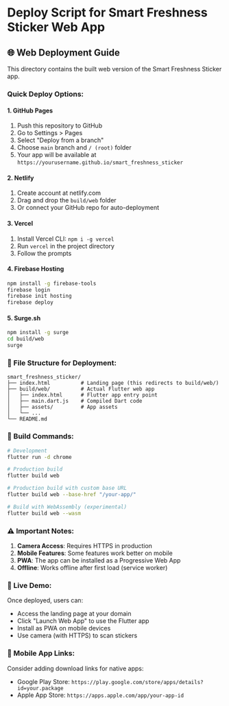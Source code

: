 # Deploy Script for Smart Freshness Sticker Web App

## 🌐 Web Deployment Guide

This directory contains the built web version of the Smart Freshness Sticker app.

### Quick Deploy Options:

#### 1. **GitHub Pages**

1. Push this repository to GitHub
2. Go to Settings > Pages
3. Select "Deploy from a branch"
4. Choose `main` branch and `/ (root)` folder
5. Your app will be available at `https://yourusername.github.io/smart_freshness_sticker`

#### 2. **Netlify**

1. Create account at netlify.com
2. Drag and drop the `build/web` folder
3. Or connect your GitHub repo for auto-deployment

#### 3. **Vercel**

1. Install Vercel CLI: `npm i -g vercel`
2. Run `vercel` in the project directory
3. Follow the prompts

#### 4. **Firebase Hosting**

```bash
npm install -g firebase-tools
firebase login
firebase init hosting
firebase deploy
```

#### 5. **Surge.sh**

```bash
npm install -g surge
cd build/web
surge
```

### 📁 File Structure for Deployment:

```
smart_freshness_sticker/
├── index.html          # Landing page (this redirects to build/web/)
├── build/web/          # Actual Flutter web app
│   ├── index.html      # Flutter app entry point
│   ├── main.dart.js    # Compiled Dart code
│   ├── assets/         # App assets
│   └── ...
└── README.md
```

### 🔧 Build Commands:

```bash
# Development
flutter run -d chrome

# Production build
flutter build web

# Production build with custom base URL
flutter build web --base-href "/your-app/"

# Build with WebAssembly (experimental)
flutter build web --wasm
```

### ⚠️ Important Notes:

1. **Camera Access**: Requires HTTPS in production
2. **Mobile Features**: Some features work better on mobile
3. **PWA**: The app can be installed as a Progressive Web App
4. **Offline**: Works offline after first load (service worker)

### 🎯 Live Demo:

Once deployed, users can:

- Access the landing page at your domain
- Click "Launch Web App" to use the Flutter app
- Install as PWA on mobile devices
- Use camera (with HTTPS) to scan stickers

### 📱 Mobile App Links:

Consider adding download links for native apps:

- Google Play Store: `https://play.google.com/store/apps/details?id=your.package`
- Apple App Store: `https://apps.apple.com/app/your-app-id`
